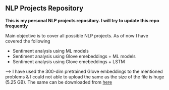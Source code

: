 ## NLP Projects Repository
**This is my personal NLP projects repository. I will try to update this repo frequently**

Main objective is to cover all possible NLP projects. As of now I have covered the following
- Sentiment analysis using ML models
- Sentiment analysis using Glove emebeddings + ML models
- Sentiment analysis using Glove emebeddings + LSTM

--> I have used the 300-dim pretrained Glove embeddings to the mentioned problems & I could not able to upload the same as the size of the file is huge (5.25 GB). The same can be downloaded from [here](https://nlp.stanford.edu/projects/glove/)
